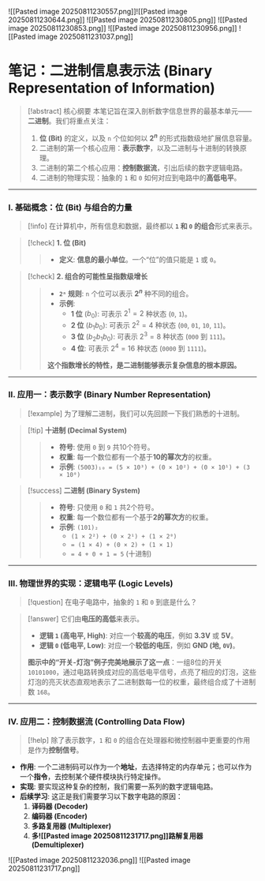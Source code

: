 ![[Pasted image 20250811230557.png]]![[Pasted image 20250811230644.png]]
![[Pasted image 20250811230805.png]]
![[Pasted image 20250811230853.png]]
![[Pasted image 20250811230956.png]]
![[Pasted image 20250811231037.png]]

# 笔记：二进制信息表示法 (Binary Representation of Information)

> [!abstract] 核心纲要
> 本笔记旨在深入剖析数字信息世界的最基本单元——**二进制**。我们将重点关注：
> 1.  **位 (Bit)** 的定义，以及 `n` 个位如何以 **$2^n$** 的形式指数级地扩展信息容量。
> 2.  二进制的第一个核心应用：**表示数字**，以及二进制与十进制的转换原理。
> 3.  二进制的第二个核心应用：**控制数据流**，引出后续的数字逻辑电路。
> 4.  二进制的物理实现：抽象的 `1` 和 `0` 如何对应到电路中的**高低电平**。

---

### Ⅰ. 基础概念：位 (Bit) 与组合的力量

> [!info]
> 在计算机中，所有信息和数据，最终都以 **`1` 和 `0` 的组合**形式来表示。

> [!check] **1. 位 (Bit)**
> > - **定义**: **信息的最小单位**。一个“位”的值只能是 `1` 或 `0`。

> [!check] **2. 组合的可能性呈指数级增长**
> > - **`2ⁿ` 规则**: `n` 个位可以表示 **$2^n$** 种不同的组合。
> > - **示例**:
> >   - **1 位** ($b_0$): 可表示 $2^1=2$ 种状态 (`0`, `1`)。
> >   - **2 位** ($b_1b_0$): 可表示 $2^2=4$ 种状态 (`00`, `01`, `10`, `11`)。
> >   - **3 位** ($b_2b_1b_0$): 可表示 $2^3=8$ 种状态 (`000` 到 `111`)。
> >   - **4 位**: 可表示 $2^4=16$ 种状态 (`0000` 到 `1111`)。
> >
> > **这个指数增长的特性，是二进制能够表示复杂信息的根本原因。**

---

### Ⅱ. 应用一：表示数字 (Binary Number Representation)

> [!example]
> 为了理解二进制，我们可以先回顾一下我们熟悉的十进制。

> [!tip] **十进制 (Decimal System)**
> > - **符号**: 使用 `0` 到 `9` 共10个符号。
> > - **权重**: 每一个数位都有一个基于**10的幂次方**的权重。
> > - **示例**: `(5003)₁₀ = (5 × 10³) + (0 × 10²) + (0 × 10¹) + (3 × 10⁰)`

> [!success] **二进制 (Binary System)**
> > - **符号**: 只使用 `0` 和 `1` 共2个符号。
> > - **权重**: 每一个数位都有一个基于**2的幂次方**的权重。
> > - **示例**: `(101)₂`
> >   - `(1 × 2²) + (0 × 2¹) + (1 × 2⁰)`
> >   - `= (1 × 4) + (0 × 2) + (1 × 1)`
> >   - `= 4 + 0 + 1 = 5` (十进制)
>
> 

---

### Ⅲ. 物理世界的实现：逻辑电平 (Logic Levels)

> [!question] 在电子电路中，抽象的 `1` 和 `0` 到底是什么？

> [!answer]
> 它们由**电压的高低**来表示。
> - **逻辑 `1` (高电平, High)**: 对应一个**较高的电压**，例如 **3.3V** 或 **5V**。
> - **逻辑 `0` (低电平, Low)**: 对应一个**较低的电压**，例如 **GND (地, `0V`)**。
>
> **图示中的“开关-灯泡”例子完美地展示了这一点**：一组8位的开关 `10101000`，通过电路转换成对应的高低电平信号，点亮了相应的灯泡，这些灯泡的亮灭状态直观地表示了二进制数每一位的权重，最终组合成了十进制数 `168`。

---

### Ⅳ. 应用二：控制数据流 (Controlling Data Flow)

> [!help]
> 除了表示数字，`1` 和 `0` 的组合在处理器和微控制器中更重要的作用是作为**控制信号**。

- **作用**: 一个二进制码可以作为一个**地址**，去选择特定的内存单元；也可以作为一个**指令**，去控制某个硬件模块执行特定操作。
- **实现**: 要实现这种复杂的控制，我们需要一系列的数字逻辑电路。
- **后续学习**: 这正是我们需要学习以下数字电路的原因：
  1.  **译码器 (Decoder)**
  2.  **编码器 (Encoder)**
  3.  **多路复用器 (Multiplexer)**
  4.  **多![[Pasted image 20250811231717.png]]路解复用器 (Demultiplexer)**

![[Pasted image 20250811232036.png]]
![[Pasted image 20250811231717.png]]
